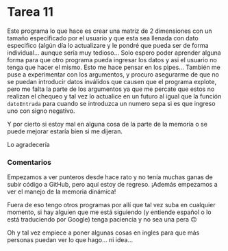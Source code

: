 # Tarea 11

Este programa lo que hace es crear una matriz de 2 dimensiones con un tamaño especificado por el usuario y que esta sea llenada con dato especifico (algún día lo actualizare y le pondré que pueda ser de forma individual… aunque sería muy tedioso…
Solo espero poder aprender alguna forma para que otro programa pueda ingresar los datos y asi el usuario no tenga que hacer el mismo. Esto me hace pensar en los pipes…
También me puse a experimentar con los argumentos, y procuro asegurarme de que no se puedan introducir datos inválidos que causen que el programa explote, pero me falta la parte de los argumentos ya que me percate que estos no realizan el chequeo y tal vez lo actualice en un futuro al igual que la función `datoEntrada` para cuando se introduzca un numero sepa si es que ingreso uno con signo negativo.

Y por cierto si estoy mal en alguna cosa de la parte de la memoria o se puede mejorar estaría bien si me dijeran.

Lo agradecería

### Comentarios

Empezamos a ver punteros desde hace rato y no tenía muchas ganas de subir código a GitHub, pero aquí estoy de regreso.
¡Además empezamos a ver el manejo de la memoria dinámica!

Fuera de eso tengo otros programas por allí que tal vez suba en cualquier momento, si hay alguien que me está siguiendo (y entiende español o lo está traduciendo por Google) tenga paciencia y no sea una pera :upside_down_face:

Oh y tal vez empiece a poner algunas cosas en ingles para que más personas puedan ver lo que hago… ni idea…
